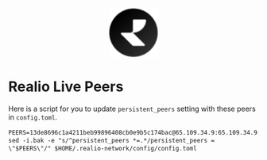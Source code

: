 <p align="center">
  <img height="100" height="auto" src="https://raw.githubusercontent.com/Nodeist/Kurulumlar/main/logos/realio.png">
</p>


# Realio Live Peers
Here is a script for you to update `persistent_peers` setting with these peers in `config.toml`.

```
PEERS=13de8696c1a4211beb99896408cb0e9b5c174bac@65.109.34.9:65.109.34.9:36656,aa194e9f9add331ee8ba15d2c3d8860c5a50713f@143.110.230.177:26656
sed -i.bak -e "s/^persistent_peers *=.*/persistent_peers = \"$PEERS\"/" $HOME/.realio-network/config/config.toml
```
